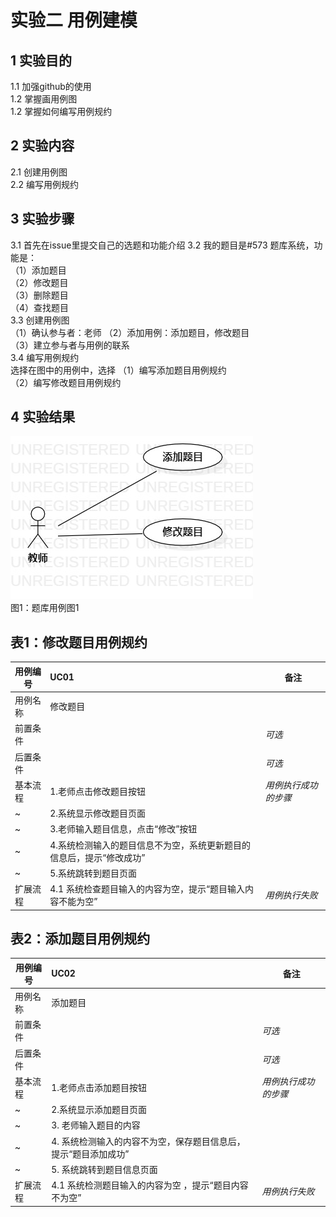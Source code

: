 # 实验二 用例建模

## 1 实验目的
1.1 加强github的使用   
1.2 掌握画用例图  
1.2 掌握如何编写用例规约    
## 2 实验内容   
2.1 创建用例图  
2.2 编写用例规约
## 3 实验步骤
3.1  首先在issue里提交自己的选题和功能介绍
3.2 我的题目是#573 题库系统，功能是：  
（1）添加题目  
（2）修改题目    
（3）删除题目  
（4）查找题目  
3.3  创建用例图      
（1）确认参与者：老师
（2）添加用例：添加题目，修改题目       
（3）建立参与者与用例的联系       
3.4 编写用例规约  
 选择在图中的用例中，选择
（1）编写添加题目用例规约    
（2）编写修改题目用例规约    
## 4 实验结果  
![第一张用例图](./UseCaseDiagram1.jpg)  
 图1：题库用例图1      

## 表1：修改题目用例规约  

用例编号  | UC01 | 备注  
-|:-|-  
用例名称  | 修改题目  |   
前置条件  |      | *可选*   
后置条件  |      | *可选*   
基本流程  | 1.老师点击修改题目按钮  |*用例执行成功的步骤*    
~| 2.系统显示修改题目页面  |
~| 3.老师输入题目信息，点击“修改”按钮    |
~| 4.系统检测输入的题目信息不为空，系统更新题目的信息后，提示“修改成功”  |
~| 5.系统跳转到题目页面  |
扩展流程  | 4.1 系统检查题目输入的内容为空，提示“题目输入内容不能为空” |*用例执行失败*    
 
## 表2：添加题目用例规约  

用例编号  | UC02 | 备注  
-|:-|-  
用例名称  |添加题目 |   
前置条件  |      | *可选*   
后置条件  |      | *可选*   
基本流程  |1.老师点击添加题目按钮 |*用例执行成功的步骤*    
~| 2.系统显示添加题目页面 |
~| 3. 老师输入题目的内容 |
~| 4. 系统检测输入的内容不为空，保存题目信息后，提示“题目添加成功”  |
~| 5.  系统跳转到题目信息页面  |  
扩展流程  | 4.1  系统检测题目输入的内容为空 ，提示“题目内容不为空”|*用例执行失败*    
 
